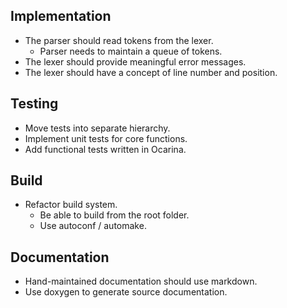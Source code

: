 Implementation
--------------

* The parser should read tokens from the lexer.
    * Parser needs to maintain a queue of tokens.
* The lexer should provide meaningful error messages.
* The lexer should have a concept of line number and position.

Testing
-------

* Move tests into separate hierarchy.
* Implement unit tests for core functions.
* Add functional tests written in Ocarina.

Build
-----

* Refactor build system.
    * Be able to build from the root folder.
    * Use autoconf / automake.

Documentation
-------------

* Hand-maintained documentation should use markdown.
* Use doxygen to generate source documentation.
